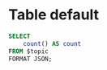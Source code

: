 # Table default

```sql records_count
SELECT
    count() AS count
FROM $topic
FORMAT JSON;
```

<Flex>
    <Statistic
        data={records_count}
        title='Total records count'
        value=count
    >
    </Statistic>
</Flex>